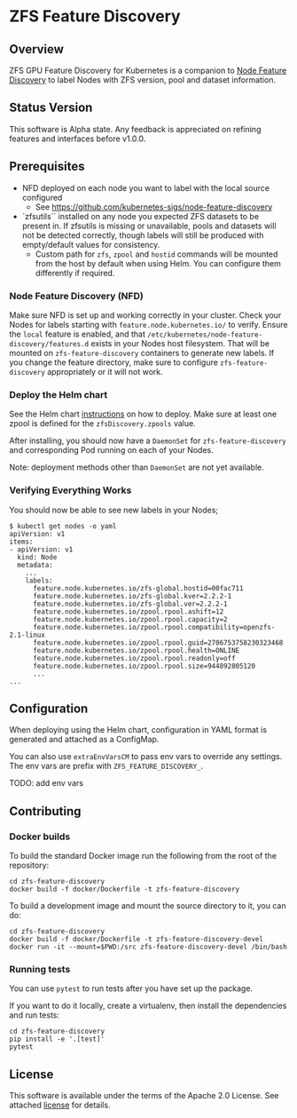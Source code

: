 # ZFS Feature Discovery

## Overview

ZFS GPU Feature Discovery for Kubernetes is a companion to [Node Feature Discovery](https://github.com/kubernetes-sigs/node-feature-discovery) to label Nodes with ZFS version, pool and dataset information.

## Status Version

This software is Alpha state. Any feedback is appreciated on refining features and interfaces before v1.0.0.

## Prerequisites

* NFD deployed on each node you want to label with the local source configured
    - See https://github.com/kubernetes-sigs/node-feature-discovery
* `zfsutils`` installed on any node you expected ZFS datasets to be present in. If zfsutils is missing or unavailable, pools and datasets will not be detected correctly, though labels will still be produced with empty/default values for consistency.
    - Custom path for `zfs`, `zpool` and `hostid` commands will be mounted from the host by default when using Helm.
      You can configure them differently if required.

### Node Feature Discovery (NFD)

Make sure NFD is set up and working correctly in your cluster. Check your Nodes for labels starting with
`feature.node.kubernetes.io/` to verify.
Ensure the `local` feature is enabled, and that `/etc/kubernetes/node-feature-discovery/features.d` exists in
your Nodes host filesystem. That will be mounted on `zfs-feature-discovery` containers to generate new labels.
If you change the feature directory, make sure to configure `zfs-feature-discovery` appropriately or it will not work.

### Deploy the Helm chart

See the Helm chart [instructions](deployments/helm/README.md) on how to deploy.
Make sure at least one zpool is defined for the `zfsDiscovery.zpools` value.

After installing, you should now have a `DaemonSet` for `zfs-feature-discovery`
and corresponding Pod running on each of your Nodes.

Note: deployment methods other than `DaemonSet` are not yet available.

### Verifying Everything Works

You should now be able to see new labels in your Nodes;

```
$ kubectl get nodes -o yaml
apiVersion: v1
items:
- apiVersion: v1
  kind: Node
  metadata:
    ...
    labels:
      feature.node.kubernetes.io/zfs-global.hostid=00fac711
      feature.node.kubernetes.io/zfs-global.kver=2.2.2-1
      feature.node.kubernetes.io/zfs-global.ver=2.2.2-1
      feature.node.kubernetes.io/zpool.rpool.ashift=12
      feature.node.kubernetes.io/zpool.rpool.capacity=2
      feature.node.kubernetes.io/zpool.rpool.compatibility=openzfs-2.1-linux
      feature.node.kubernetes.io/zpool.rpool.guid=2706753758230323468
      feature.node.kubernetes.io/zpool.rpool.health=ONLINE
      feature.node.kubernetes.io/zpool.rpool.readonly=off
      feature.node.kubernetes.io/zpool.rpool.size=944892805120
      ...
...
```

## Configuration

When deploying using the Helm chart, configuration in YAML format is generated and attached
as a ConfigMap.

You can also use `extraEnvVarsCM` to pass env vars to override any settings. The env vars
are prefix with `ZFS_FEATURE_DISCOVERY_`.

TODO: add env vars

## Contributing

### Docker builds

To build the standard Docker image run the following from the root of the repository:

```
cd zfs-feature-discovery
docker build -f docker/Dockerfile -t zfs-feature-discovery
```

To build a development image and mount the source directory to it, you can do:

```
cd zfs-feature-discovery
docker build -f docker/Dockerfile -t zfs-feature-discovery-devel
docker run -it --mount=$PWD:/src zfs-feature-discovery-devel /bin/bash
```

### Running tests

You can use `pytest` to run tests after you have set up the package.

If you want to do it locally, create a virtualenv, then install the dependencies and run tests:

```
cd zfs-feature-discovery
pip install -e '.[test]'
pytest
```

## License

This software is available under the terms of the Apache 2.0 License. See attached [license](LICENSE.md) for details.
